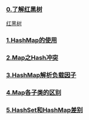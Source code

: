 ### [0.了解红黑树](/notes/collection/红黑树.md)

<a href="/notes/collection/红黑树.md">红黑树</a>

### [1.HashMap的使用](/notes/collection/4.hashmap.md)

### [2.Map之Hash冲突](/notes/collection/Map之Hash冲突.md)

### [3.HashMap解析负载因子](/notes/collection/HashMap解析负载因子.md)

### [4.Map各子类的区别](/notes/collection/HashMap,HashTable,ConcurrentHashMap三者区别.md)

### [5.HashSet和HashMap差别](/notes/collection/HashSet和HashMap区别.md)

